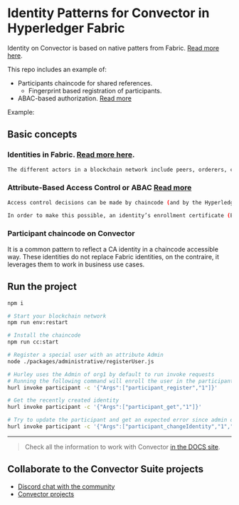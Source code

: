 # Identity Patterns for Convector in Hyperledger Fabric

Identity on Convector is based on native patters from Fabric. [Read more here](https://hyperledger-fabric-ca.readthedocs.io/en/release-1.4/users-guide.html).

This repo includes an example of:

* Participants chaincode for shared references.
  * Fingerprint based registration of participants.
* ABAC-based authorization. [Read more](https://hyperledger-fabric-ca.readthedocs.io/en/release-1.4/users-guide.html#attribute-based-access-control)

Example:

## Basic concepts

### Identities in Fabric. [Read more here](https://hyperledger-fabric.readthedocs.io/en/release-1.4/identity/identity.html).

```bash
The different actors in a blockchain network include peers, orderers, client applications, administrators and more. Each of these actors — active elements inside or outside a network able to consume services — has a digital identity encapsulated in an X.509 digital certificate. These identities really matter because they determine the exact permissions over resources and access to information that actors have in a blockchain network.
```

### Attribute-Based Access Control or ABAC [Read more](https://hyperledger-fabric-ca.readthedocs.io/en/release-1.4/users-guide.html#attribute-based-access-control)

```bash
Access control decisions can be made by chaincode (and by the Hyperledger Fabric runtime) based upon an identity’s attributes. This is called Attribute-Based Access Control, or ABAC for short.

In order to make this possible, an identity’s enrollment certificate (ECert) may contain one or more attribute name and value. The chaincode then extracts an attribute’s value to make an access control decision.
```

### Participant chaincode on Convector

It is a common pattern to reflect a CA identity in a chaincode accessible way.
These identities do not replace Fabric identities, on the contraire, it leverages them to work in business use cases.

## Run the project

```bash
npm i

# Start your blockchain network
npm run env:restart

# Install the chaincode
npm run cc:start

# Register a special user with an attribute Admin
node ./packages/administrative/registerUser.js

# Hurley uses the Admin of org1 by default to run invoke requests
# Running the following command will enroll the user in the participants chaincode
hurl invoke participant -c '{"Args":["participant_register","1"]}'

# Get the recently created identity
hurl invoke participant -c '{"Args":["participant_get","1"]}'

# Try to update the participant and get an expected error since admin doesn't use the attribute `Admin`
hurl invoke participant -c '{"Args":["participant_changeIdentity","1","randomID"]}'
```

---

> Check all the information to work with Convector <a href="https://worldsibu.github.io/convector" target="_blank">in the DOCS site</a>.

## Collaborate to the Convector Suite projects

* <a href="https://discord.gg/twRwpWt" target="_blank">Discord chat with the community</a>
* <a href="https://github.com/worldsibu" target="_blank">Convector projects</a>
